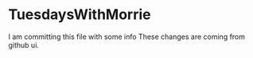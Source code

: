 # TuesdaysWithMorrie
I am committing this file with some info
These changes are coming from github ui.

